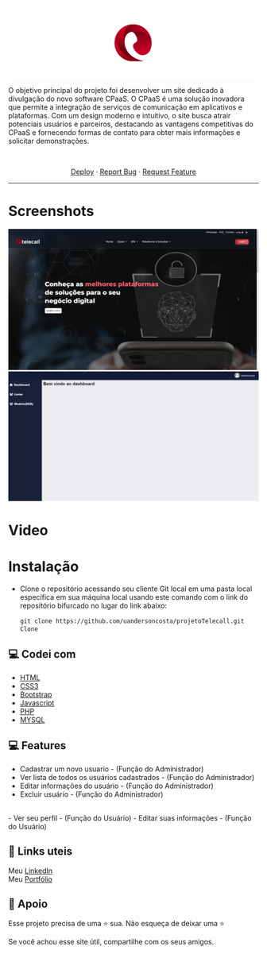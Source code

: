 <img align="center" src="./imgs/readmeHeader.png" alt="(Prévia)Video do Encriptador">

O objetivo principal do projeto foi desenvolver um site dedicado à divulgação do novo software CPaaS. O CPaaS é uma solução inovadora que permite a integração de serviços de comunicação em aplicativos e plataformas. Com um design moderno e intuitivo, o site busca atrair potenciais usuários e parceiros, destacando as vantagens competitivas do CPaaS e fornecendo formas de contato para obter mais informações e solicitar demonstrações.

<br>
<p align="center">
    <a href="https://github.com/uandersoncosta/projetoTelecall/issues" target="blank">Deploy</a>
    ·
    <a href="https://github.com/uandersoncosta/projetoTelecall/issues">Report Bug</a>
    ·
    <a href="https://github.com/uandersoncosta/projetoTelecall/issues">Request Feature</a>
</p>
<hr>

# Screenshots

![hotstar](./imgs/screenshotTelecall.png)
![hotstar](./imgs/dashboard.png)

# Video

# Instalação

- Clone o repositório acessando seu cliente Git local em uma pasta local específica em sua máquina local usando este comando com o link do repositório bifurcado no lugar do link abaixo:<br/>
  ```
  git clone https://github.com/uandersoncosta/projetoTelecall.git Clone
  ```

## 💻 Codei com

- [HTML](https://developer.mozilla.org/pt-BR/docs/Web/HTML)
- [CSS3](https://developer.mozilla.org/pt-BR/docs/Web/CSS)
- [Bootstrap](https://getbootstrap.com)
- [Javascript](https://developer.mozilla.org/pt-BR/docs/Web/JavaScript)
- [PHP](https://www.php.net)
- [MYSQL](https://www.mysql.com)

## 💻 Features
- Cadastrar um novo usuario - (Função do Administrador)
- Ver lista de todos os usuários cadastrados - (Função do Administrador)
- Editar informações do usuário - (Função do Administrador)
- Excluir usuário - (Função do Administrador)
<br>
- Ver seu perfil - (Função do Usuário)
- Editar suas informações - (Função do Usuário)

## 🔗 Links uteis

Meu [LinkedIn](https://www.linkedin.com/in/uandersoncosta/)<br>
Meu [Portfólio](https://github.com/uandersoncosta/)

## 🙏 Apoio

Esse projeto precisa de uma ⭐️ sua. Não esqueça de deixar uma ⭐️

Se você achou esse site útil, compartilhe com os seus amigos.